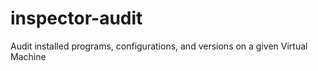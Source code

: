 # inspector-audit
Audit installed programs, configurations, and versions on a given Virtual Machine
